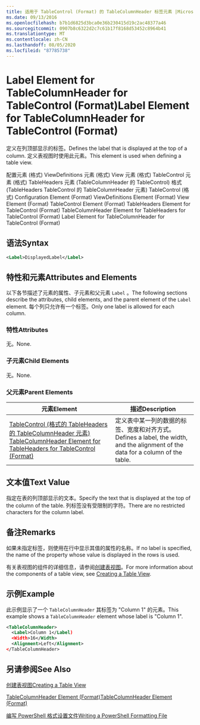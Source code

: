 ```yaml
---
title: 适用于 TableControl (Format) 的 TableColumnHeader 标签元素 |Microsoft Docs
ms.date: 09/13/2016
ms.openlocfilehash: b7b1d6825d3bca0e36b230415d19c2ac48377a46
ms.sourcegitcommit: 0907b8c6322d2c7c61b17f8168d53452c8964b41
ms.translationtype: MT
ms.contentlocale: zh-CN
ms.lasthandoff: 08/05/2020
ms.locfileid: "87785738"
---
```

# <a name="label-element-for-tablecolumnheader-for-tablecontrol-format"></a><span data-ttu-id="20058-102">Label Element for TableColumnHeader for TableControl (Format)</span><span class="sxs-lookup"><span data-stu-id="20058-102">Label Element for TableColumnHeader for TableControl (Format)</span></span>

<span data-ttu-id="20058-103">定义在列顶部显示的标签。</span><span class="sxs-lookup"><span data-stu-id="20058-103">Defines the label that is displayed at the top of a column.</span></span> <span data-ttu-id="20058-104">定义表视图时使用此元素。</span><span class="sxs-lookup"><span data-stu-id="20058-104">This element is used when defining a table view.</span></span>

<span data-ttu-id="20058-105">配置元素 (格式) ViewDefinitions 元素 (格式) View 元素 (格式) TableControl 元素 (格式) TableHeaders 元素 (TableColumnHeader 的 TableControl) 格式 (TableHeaders TableControl 的 TableColumnHeader 元素) TableControl (格式) </span><span class="sxs-lookup"><span data-stu-id="20058-105">Configuration Element (Format) ViewDefinitions Element (Format) View Element (Format) TableControl Element (Format) TableHeaders Element for TableControl (Format) TableColumnHeader Element for TableHeaders for TableControl (Format) Label Element  for TableColumnHeader for TableControl (Format)</span></span>

## <a name="syntax"></a><span data-ttu-id="20058-106">语法</span><span class="sxs-lookup"><span data-stu-id="20058-106">Syntax</span></span>

```xml
<Label>DisplayedLabel</Label>

```

## <a name="attributes-and-elements"></a><span data-ttu-id="20058-107">特性和元素</span><span class="sxs-lookup"><span data-stu-id="20058-107">Attributes and Elements</span></span>

<span data-ttu-id="20058-108">以下各节描述了元素的属性、子元素和父元素 `Label` 。</span><span class="sxs-lookup"><span data-stu-id="20058-108">The following sections describe the attributes, child elements, and the parent element of the `Label` element.</span></span> <span data-ttu-id="20058-109">每个列只允许有一个标签。</span><span class="sxs-lookup"><span data-stu-id="20058-109">Only one label is allowed for each column.</span></span>

### <a name="attributes"></a><span data-ttu-id="20058-110">特性</span><span class="sxs-lookup"><span data-stu-id="20058-110">Attributes</span></span>

<span data-ttu-id="20058-111">无。</span><span class="sxs-lookup"><span data-stu-id="20058-111">None.</span></span>

### <a name="child-elements"></a><span data-ttu-id="20058-112">子元素</span><span class="sxs-lookup"><span data-stu-id="20058-112">Child Elements</span></span>

<span data-ttu-id="20058-113">无。</span><span class="sxs-lookup"><span data-stu-id="20058-113">None.</span></span>

### <a name="parent-elements"></a><span data-ttu-id="20058-114">父元素</span><span class="sxs-lookup"><span data-stu-id="20058-114">Parent Elements</span></span>

|<span data-ttu-id="20058-115">元素</span><span class="sxs-lookup"><span data-stu-id="20058-115">Element</span></span>|<span data-ttu-id="20058-116">描述</span><span class="sxs-lookup"><span data-stu-id="20058-116">Description</span></span>|
|-------------|-----------------|
|[<span data-ttu-id="20058-117">TableControl (格式的 TableHeaders 的 TableColumnHeader 元素) </span><span class="sxs-lookup"><span data-stu-id="20058-117">TableColumnHeader Element for TableHeaders for TableControl  (Format)</span></span>](./tablecolumnheader-element-format.md)|<span data-ttu-id="20058-118">定义表中某一列的数据的标签、宽度和对齐方式。</span><span class="sxs-lookup"><span data-stu-id="20058-118">Defines a label, the width, and the alignment of the data for a column of the table.</span></span>|

## <a name="text-value"></a><span data-ttu-id="20058-119">文本值</span><span class="sxs-lookup"><span data-stu-id="20058-119">Text Value</span></span>

<span data-ttu-id="20058-120">指定在表的列顶部显示的文本。</span><span class="sxs-lookup"><span data-stu-id="20058-120">Specify the text that is displayed at the top of the column of the table.</span></span> <span data-ttu-id="20058-121">列标签没有受限制的字符。</span><span class="sxs-lookup"><span data-stu-id="20058-121">There are no restricted characters for the column label.</span></span>

## <a name="remarks"></a><span data-ttu-id="20058-122">备注</span><span class="sxs-lookup"><span data-stu-id="20058-122">Remarks</span></span>

<span data-ttu-id="20058-123">如果未指定标签，则使用在行中显示其值的属性的名称。</span><span class="sxs-lookup"><span data-stu-id="20058-123">If no label is specified, the name of the property whose value is displayed in the rows is used.</span></span>

<span data-ttu-id="20058-124">有关表视图的组件的详细信息，请参阅[创建表视图](./creating-a-table-view.md)。</span><span class="sxs-lookup"><span data-stu-id="20058-124">For more information about the components of a table view, see [Creating a Table View](./creating-a-table-view.md).</span></span>

## <a name="example"></a><span data-ttu-id="20058-125">示例</span><span class="sxs-lookup"><span data-stu-id="20058-125">Example</span></span>

<span data-ttu-id="20058-126">此示例显示了一个 `TableColumnHeader` 其标签为 "Column 1" 的元素。</span><span class="sxs-lookup"><span data-stu-id="20058-126">This example shows a `TableColumnHeader` element whose label is "Column 1".</span></span>

```xml
<TableColumnHeader>
  <Label>Column 1</Label)
  <Width>16</Width>
  <Alignment>Left</Alignment>
</TableColumnHeader>
```

## <a name="see-also"></a><span data-ttu-id="20058-127">另请参阅</span><span class="sxs-lookup"><span data-stu-id="20058-127">See Also</span></span>

[<span data-ttu-id="20058-128">创建表视图</span><span class="sxs-lookup"><span data-stu-id="20058-128">Creating a Table View</span></span>](./creating-a-table-view.md)

[<span data-ttu-id="20058-129">TableColumnHeader Element (Format)</span><span class="sxs-lookup"><span data-stu-id="20058-129">TableColumnHeader Element (Format)</span></span>](./tablecolumnheader-element-format.md)

[<span data-ttu-id="20058-130">编写 PowerShell 格式设置文件</span><span class="sxs-lookup"><span data-stu-id="20058-130">Writing a PowerShell Formatting File</span></span>](./writing-a-powershell-formatting-file.md)
